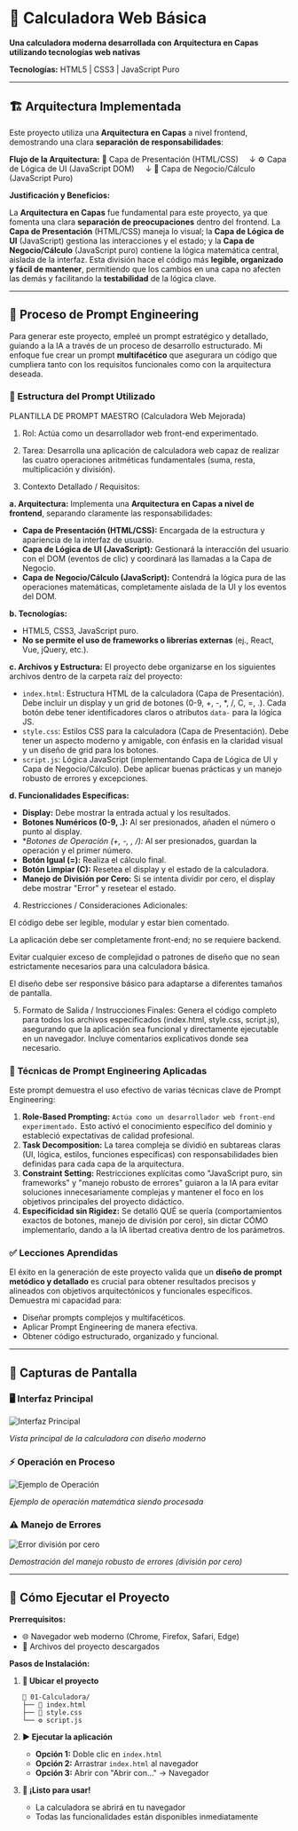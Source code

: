 # 🧮 Calculadora Web Básica

**Una calculadora moderna desarrollada con Arquitectura en Capas utilizando tecnologías web nativas**

**Tecnologías:** HTML5 | CSS3 | JavaScript Puro

---
## 🏗️ Arquitectura Implementada

Este proyecto utiliza una **Arquitectura en Capas** a nivel frontend, demostrando una clara **separación de responsabilidades**:

**Flujo de la Arquitectura:**
🎨 Capa de Presentación (HTML/CSS)
    ↓
⚙️ Capa de Lógica de UI (JavaScript DOM)
    ↓
🧠 Capa de Negocio/Cálculo (JavaScript Puro)


**Justificación y Beneficios:**

La **Arquitectura en Capas** fue fundamental para este proyecto, ya que fomenta una clara **separación de preocupaciones** dentro del frontend. La **Capa de Presentación** (HTML/CSS) maneja lo visual; la **Capa de Lógica de UI** (JavaScript) gestiona las interacciones y el estado; y la **Capa de Negocio/Cálculo** (JavaScript puro) contiene la lógica matemática central, aislada de la interfaz. Esta división hace el código más **legible, organizado y fácil de mantener**, permitiendo que los cambios en una capa no afecten las demás y facilitando la **testabilidad** de la lógica clave.

---

## 🤖 Proceso de Prompt Engineering

Para generar este proyecto, empleé un prompt estratégico y detallado, guiando a la IA a través de un proceso de desarrollo estructurado. Mi enfoque fue crear un prompt **multifacético** que asegurara un código que cumpliera tanto con los requisitos funcionales como con la arquitectura deseada.

### 📝 Estructura del Prompt Utilizado

PLANTILLA DE PROMPT MAESTRO (Calculadora Web Mejorada)
1. Rol:
Actúa como un desarrollador web front-end experimentado.

2. Tarea:
Desarrolla una aplicación de calculadora web capaz de realizar las cuatro operaciones aritméticas fundamentales (suma, resta, multiplicación y división).

3. Contexto Detallado / Requisitos:

**a. Arquitectura:**
Implementa una **Arquitectura en Capas a nivel de frontend**, separando claramente las responsabilidades:
-   **Capa de Presentación (HTML/CSS):** Encargada de la estructura y apariencia de la interfaz de usuario.
-   **Capa de Lógica de UI (JavaScript):** Gestionará la interacción del usuario con el DOM (eventos de clic) y coordinará las llamadas a la Capa de Negocio.
-   **Capa de Negocio/Cálculo (JavaScript):** Contendrá la lógica pura de las operaciones matemáticas, completamente aislada de la UI y los eventos del DOM.

**b. Tecnologías:**
-   HTML5, CSS3, JavaScript puro.
-   **No se permite el uso de frameworks o librerías externas** (ej., React, Vue, jQuery, etc.).

**c. Archivos y Estructura:**
El proyecto debe organizarse en los siguientes archivos dentro de la carpeta raíz del proyecto:
-   `index.html`: Estructura HTML de la calculadora (Capa de Presentación). Debe incluir un display y un grid de botones (0-9, +, -, *, /, C, =, .). Cada botón debe tener identificadores claros o atributos `data-` para la lógica JS.
-   `style.css`: Estilos CSS para la calculadora (Capa de Presentación). Debe tener un aspecto moderno y amigable, con énfasis en la claridad visual y un diseño de grid para los botones.
-   `script.js`: Lógica JavaScript (implementando Capa de Lógica de UI y Capa de Negocio/Cálculo). Debe aplicar buenas prácticas y un manejo robusto de errores y excepciones.

**d. Funcionalidades Específicas:**
-   **Display:** Debe mostrar la entrada actual y los resultados.
-   **Botones Numéricos (0-9, .):** Al ser presionados, añaden el número o punto al display.
-   **Botones de Operación (+, -, *, /):** Al ser presionados, guardan la operación y el primer número.
-   **Botón Igual (=):** Realiza el cálculo final.
-   **Botón Limpiar (C):** Resetea el display y el estado de la calculadora.
-   **Manejo de División por Cero:** Si se intenta dividir por cero, el display debe mostrar "Error" y resetear el estado.
4. Restricciones / Consideraciones Adicionales:

El código debe ser legible, modular y estar bien comentado.

La aplicación debe ser completamente front-end; no se requiere backend.

Evitar cualquier exceso de complejidad o patrones de diseño que no sean estrictamente necesarios para una calculadora básica.

El diseño debe ser responsive básico para adaptarse a diferentes tamaños de pantalla.

5. Formato de Salida / Instrucciones Finales:
Genera el código completo para todos los archivos especificados (index.html, style.css, script.js), asegurando que la aplicación sea funcional y directamente ejecutable en un navegador. Incluye comentarios explicativos donde sea necesario.


### 🎯 Técnicas de Prompt Engineering Aplicadas

Este prompt demuestra el uso efectivo de varias técnicas clave de Prompt Engineering:

1.  **Role-Based Prompting:** `Actúa como un desarrollador web front-end experimentado.` Esto activó el conocimiento específico del dominio y estableció expectativas de calidad profesional.
2.  **Task Decomposition:** La tarea compleja se dividió en subtareas claras (UI, lógica, estilos, funciones específicas) con responsabilidades bien definidas para cada capa de la arquitectura.
3.  **Constraint Setting:** Restricciones explícitas como "JavaScript puro, sin frameworks" y "manejo robusto de errores" guiaron a la IA para evitar soluciones innecesariamente complejas y mantener el foco en los objetivos principales del proyecto didáctico.
4.  **Especificidad sin Rigidez:** Se detalló QUÉ se quería (comportamientos exactos de botones, manejo de división por cero), sin dictar CÓMO implementarlo, dando a la IA libertad creativa dentro de los parámetros.

### ✅ Lecciones Aprendidas

El éxito en la generación de este proyecto valida que un **diseño de prompt metódico y detallado** es crucial para obtener resultados precisos y alineados con objetivos arquitectónicos y funcionales específicos. Demuestra mi capacidad para:

* Diseñar prompts complejos y multifacéticos.
* Aplicar Prompt Engineering de manera efectiva.
* Obtener código estructurado, organizado y funcional.

---

## 📸 Capturas de Pantalla

### 🖥️ Interfaz Principal
![Interfaz Principal](screenshot/Captura%20de%20pantalla%202025-07-22%20221153.png)

*Vista principal de la calculadora con diseño moderno*

### ⚡ Operación en Proceso
![Ejemplo de Operación](screenshot/Captura%20de%20pantalla%202025-07-22%20221212.png)

*Ejemplo de operación matemática siendo procesada*

### ⚠️ Manejo de Errores
![Error división por cero](screenshot/Captura%20de%20pantalla%202025-07-22%20221221.png)

*Demostración del manejo robusto de errores (división por cero)*

---

## 🚀 Cómo Ejecutar el Proyecto

**Prerrequisitos:**
- 🌐 Navegador web moderno (Chrome, Firefox, Safari, Edge)
- 📁 Archivos del proyecto descargados

**Pasos de Instalación:**

1.  **📂 Ubicar el proyecto**
    ```
    📁 01-Calculadora/
    ├── 📄 index.html
    ├── 🎨 style.css  
    └── ⚙️ script.js
    ```

2.  **▶️ Ejecutar la aplicación**
    * **Opción 1:** Doble clic en `index.html`
    * **Opción 2:** Arrastrar `index.html` al navegador
    * **Opción 3:** Abrir con "Abrir con..." → Navegador

3.  **🎉 ¡Listo para usar!**
    * La calculadora se abrirá en tu navegador
    * Todas las funcionalidades están disponibles inmediatamente

